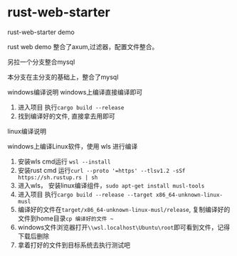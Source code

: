# rust-web-starter
rust-web-starter demo


rust web demo
整合了axum,过滤器，配置文件整合。

另拉一个分支整合mysql

本分支在主分支的基础上，整合了mysql


windows编译说明
windows上编译直接编译即可
1. 进入项目 执行`cargo build --release `
2. 找到编译好的文件, 直接拿去用即可

linux编译说明

windows上编译Linux软件，使用 wls 进行编译
1. 安装wls cmd运行  `wsl --install`
2. 安装rust cmd 运行`curl --proto '=https' --tlsv1.2 -sSf https://sh.rustup.rs | sh`
3. 进入wls， 安装linux编译组件，`sudo apt-get install musl-tools`
4. 进入项目 执行`cargo build --release --target x86_64-unknown-linux-musl`
5. 编译好的文件在`target/x86_64-unknown-linux-musl/release`, 复制编译好的文件到home目录`cp 编译好的文件 ~`
6. windows文件浏览器打开`\\wsl.localhost\Ubuntu\root`即可看到文件，记得下载后删除
7. 拿着打好的文件到目标系统去执行测试吧


